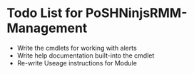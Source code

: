 # Todo List for PoSHNinjsRMM-Management
* Write the cmdlets for working with alerts
* Write help documentation built-into the cmdlet
* Re-write Useage instructions for Module